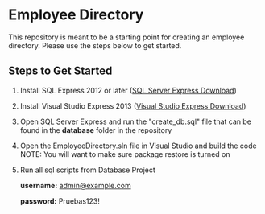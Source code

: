 # Employee Directory #

This repository is meant to be a starting point for creating an employee directory. Please use the steps below to get started.

## Steps to Get Started ##

1. Install SQL Express 2012 or later ([SQL Server Express Download](http://msdn.microsoft.com/en-us/evalcenter/dn434042.aspx))
2. Install Visual Studio Express 2013 ([Visual Studio Express Download](http://www.visualstudio.com/downloads/download-visual-studio-vs#d-express-windows-8))
3. Open SQL Server Express and run the "create_db.sql" file that can be found in the **database** folder in the repository
4. Open the EmployeeDirectory.sln file in Visual Studio and build the code
   NOTE: You will want to make sure package restore is turned on
5. Run all sql scripts from Database Project

     **username:** admin@example.com

     **password:** Pruebas123!
